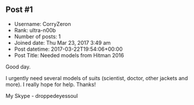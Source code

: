 ## Post #1
- Username: CorryZeron
- Rank: ultra-n00b
- Number of posts: 1
- Joined date: Thu Mar 23, 2017 3:49 am
- Post datetime: 2017-03-22T19:54:06+00:00
- Post Title: Needed models from Hitman 2016

Good day.

I urgently need several models of suits (scientist, doctor, other jackets and more). I really hope for help. Thanks!

My Skype - droppedeyessoul
